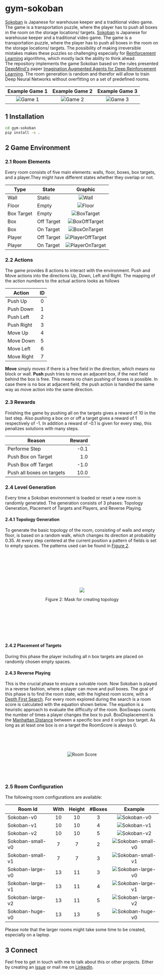 # gym-sokoban 
[Sokoban](https://en.wikipedia.org/wiki/Sokoban) is Japanese for warehouse keeper and a traditional video game.
The game is a transportation puzzle, where the player has to push all boxes in the room on the storage locations/ targets. [Sokoban](https://en.wikipedia.org/wiki/Sokoban) is Japanese for warehouse keeper and a traditional video game.
The game is a transportation puzzle, where the player has to push all boxes in the room on the storage locations/ targets.
The possibility of making irreversible mistakes makes these puzzles so challenging especially for [Reinforcement Learning](https://en.wikipedia.org/wiki/Reinforcement_learning) algorithms, which mostly lack the ability to think ahead.
<br/>The repository implements the game Sokoban based on the rules presented [DeepMind's]() paper [Imagination Augmented Agents for Deep Reinforcement Learning](https://papers.nips.cc/paper/7152-imagination-augmented-agents-for-deep-reinforcement-learning). 
The room generation is random and therefor will allow to train Deep Neural Networks without overfitting on a set of predefined rooms.


| Example Game 1 | Example Game 2 | Example Game 3 |
| :---: | :---: | :---: 
| ![Game 1](/docs/Animations/solved_3.gif?raw=true) | ![Game 2](/docs/Animations/solved_4.gif?raw=true) | ![Game 3](/docs/Animations/solved_5.gif?raw=true) |


## 1 Installation

```bash
cd gym-sokoban
pip install -e .
```

## 2 Game Environment

### 2.1 Room Elements
Every room consists of five main elements: walls, floor, boxes, box targets, and a player.They might have different states whether they overlap or not.

| Type       | State      | Graphic |
| ---        | -----      | :---: |
| Wall       | Static     | ![Wall](/gym_sokoban/envs/surface/wall.png "Wall") |
| Floor      | Empty      | ![Floor](/gym_sokoban/envs/surface/floor.png "Floor") |
| Box Target | Empty      | ![BoxTarget](/gym_sokoban/envs/surface/box_target.png "Box Target") |
| Box        | Off Target | ![BoxOffTarget](/gym_sokoban/envs/surface/box.png "Box") |
| Box        | On Target  | ![BoxOnTarget](/gym_sokoban/envs/surface/box_on_target.png "Box") |
| Player     | Off Target | ![PlayerOffTarget](/gym_sokoban/envs/surface/player.png "Player") |
| Player     | On Target  | ![PlayerOnTarget](/gym_sokoban/envs/surface/player_on_target.png "Player") |

### 2.2 Actions
The game provides 8 actions to interact with the environment. 
Push and Move actions into the directions Up, Down, Left and Right.
The mapping of the action numbers to the actual actions looks as follows

 | Action     | ID    | 
 | --------   | :---: | 
 | Push Up    | 0     |  
 | Push Down  | 1     | 
 | Push Left  | 2     |   
 | Push Right | 3     |   
 | Move Up    | 4     |
 | Move Down  | 5     |
 | Move Left  | 6     |
 | Move Right | 7     |
 
**Move** simply moves if there is a free field in the direction, which means no block or wall.
**Push** push tries to move an adjacent box, if the next field behind the box is free.
This means no chain pushing of boxes is possible.
In case there is no box at adjacent field, the push action is handled the same way as move action into the same direction.

### 2.3 Rewards
Finishing the game by pushing all on the targets gives a reward of 10 in the last step. 
Also pushing a box on or off a target gives a reward of 1 respectively of -1. 
In addition a reward of -0.1 is given for every step, this penalizes solutions with many steps.

| Reason                    | Reward |
| ------------------------- | ----:  |
| Performe Step             | -0.1   |
| Push Box on Target        |  1.0   |
| Push Box off Target       | -1.0   |
| Push all boxes on targets | 10.0   |

### 2.4 Level Generation
Every time a Sokoban environment is loaded or reset a new room is randomly generated.
The generation consists of 3 phases: Topology Generation, Placement of Targets and Players, and Reverse Playing.
#### 2.4.1 Topology Generation
To generate the basic topology of the room, consisting of walls and empty floor, is based on a random walk, which changes its direction at probability 0.35.
At every step centered at the current position a pattern of fields is set to empty spaces.
The patterns used can be found in [Figure 2](#topologyMask).
<div style="padding:20%">
  <p align="center">
    <img src="/docs/masks.png?raw=true">
  </p>
  <p align="center" id="topologyMask">
    Figure 2: Mask for creating topology
  </p>
</div>


#### 2.4.2 Placement of Targets
During this phase the player including all n box targets are placed on randomly chosen empty spaces.

#### 2.4.3 Reverse Playing
This is the crucial phase to  ensure a solvable room.
Now Sokoban is played in a reverse fashion, where a player can move and pull boxes.
The goal of this phase is to find the room state, with the highest room score, with a [Depth First Search](https://en.wikipedia.org/wiki/Depth-first_search).
For every room explored during the search is a room score is calculated with the equation shown below.
The equation is a heuristic approach to evaluate the difficulty of the room.
BoxSwaps counts the number of times a player changes the box to pull.
BoxDisplacement is the [Manhattan Distance](https://en.wikipedia.org/wiki/Manhattan_distance) between a specific box and it origin box target. 
As long as at least one box is on a target the RoomScore is always 0.
<div style="padding:10%">
  <p align="center">
   <img src="https://latex.codecogs.com/svg.latex?\Large&space;RoomScore&space;=&space;BoxSwaps&space;\times&space;\sum_{i&space;\in&space;Boxes}_{BoxDisplacement_{i}}" title="Room Score" />
  </p>
</div>

### 2.5 Room Configuration
The following room configurations are available:

| Room Id | With | Height | #Boxes | Example |
| --- | :---: | :---: | :---: | :---: |
| Sokoban-v0 | 10 | 10 | 3 | ![Sokoban-v0](/docs/rooms/Sokoban-v0.png)  |
| Sokoban-v1 | 10 | 10 | 4 | ![Sokoban-v1](/docs/rooms/Sokoban-v1.png) |
| Sokoban-v2 | 10 | 10 | 5 | ![Sokoban-v2](/docs/rooms/Sokoban-v2.png) |
| Sokoban-small-v0 | 7 | 7 | 2 |  ![Sokoban-small-v0](/docs/rooms/Sokoban-small-v0.png) |
| Sokoban-small-v1 | 7 | 7 | 3 | ![Sokoban-small-v1](/docs/rooms/Sokoban-small-v1.png) |
| Sokoban-large-v0 | 13 | 11 | 3 | ![Sokoban-large-v0](/docs/rooms/Sokoban-large-v0.png)
| Sokoban-large-v1 | 13 | 11 | 4 | ![Sokoban-large-v1](/docs/rooms/Sokoban-large-v1.png) |
| Sokoban-large-v2 | 13 | 11 | 5 | ![Sokoban-large-v2](/docs/rooms/Sokoban-large-v2.png) | 
| Sokoban-huge-v0 | 13 | 13 | 5 | ![Sokoban-huge-v0](/docs/rooms/Sokoban-huge-v0.png)

Please note that the larger rooms might take some time to be created, especially on a laptop.


## 3 Connect
Feel free to get in touch with me to talk about this or other projects. 
Either by creating an [issue](https://github.com/mpSchrader/gym-sokoban/issues) or mail me on [LinkedIn](https://www.linkedin.com/in/max-philipp-schrader/).
